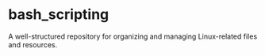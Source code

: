 # bash_scripting
A well-structured repository for organizing and managing Linux-related files and resources.
